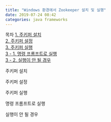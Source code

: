 ```yaml
---
title: "Windows 환경에서 Zookeeper 설치 및 실행"
date: 2019-07-24 08:42
categories: java frameworks
---
```


목차
[1. 주키퍼 설치](#주키퍼-설치)  
[2. 주키퍼 설정](#주키퍼-설정)  
[3. 주키퍼 실행](#주키퍼-실행)  
  [3 - 1. 명령 프롬프트로 실행](#명령-프롬프트로-실행)  
  [3 - 2. 실행이 안 될 경우](#실행이-안-될-경우)  

주키퍼 설치

주키퍼 설정

주키퍼 실행

명령 프롬프트로 실행

실행이 안 될 경우

